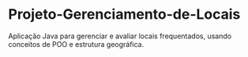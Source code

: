 # Projeto-Gerenciamento-de-Locais
Aplicação Java para gerenciar e avaliar locais frequentados, usando conceitos de POO e estrutura geográfica.
